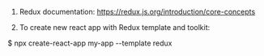1. Redux documentation:
  https://redux.js.org/introduction/core-concepts


2. To create new react app with Redux template and toolkit:

  $ npx create-react-app my-app --template redux





